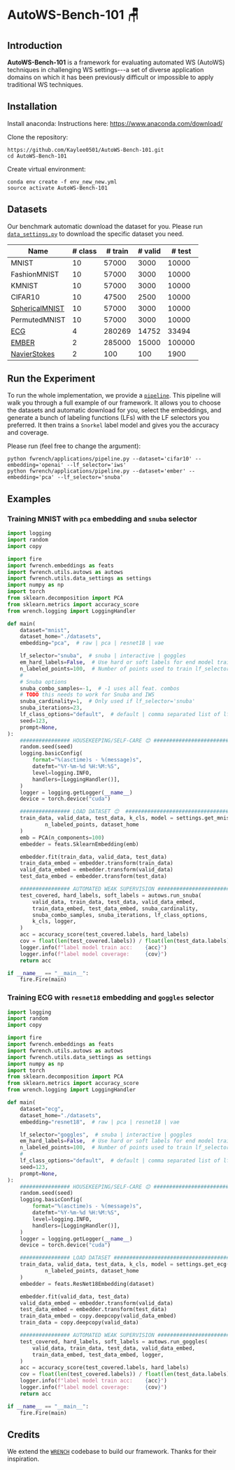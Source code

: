 # AutoWS-Bench-101 🪑

## Introduction
**AutoWS-Bench-101** is a framework for evaluating automated WS (AutoWS) techniques in challenging WS settings---a set of diverse application domains on which it has been previously difficult or impossible to apply traditional WS techniques.

## Installation
Install anaconda: Instructions here: https://www.anaconda.com/download/  

Clone the repository:
```
https://github.com/Kaylee0501/AutoWS-Bench-101.git
cd AutoWS-Bench-101
```
Create virtual environment:
```
conda env create -f env_new_new.yml
source activate AutoWS-Bench-101
```
## Datasets
Our benchmark automatic download the dataset for you. Please run [`data_settings.py`](https://github.com/Kaylee0501/FWRENCH/blob/main/fwrench/utils/data_settings.py) to download the specific dataset you need.

| Name           | # class       | # train      |# valid       |# test        |
| -------------- | ------------- |------------- |------------- |------------- |
| MNIST          | 10            | 57000        | 3000         | 10000        |
| FashionMNIST   | 10            | 57000        | 3000         | 10000        |
| KMNIST         | 10            | 57000        | 3000         | 10000        |
| CIFAR10        | 10            | 47500        | 2500         | 10000        |
| [SphericalMNIST](https://arxiv.org/abs/1801.10130) | 10            | 57000        | 3000         | 10000        |
| PermutedMNIST  | 10            | 57000        | 3000         | 10000        |
| [ECG](https://www.ncbi.nlm.nih.gov/pmc/articles/PMC5978770/)            | 4             | 280269       | 14752        | 33494        |
| [EMBER](https://arxiv.org/abs/1804.04637)          | 2             | 285000       | 15000     | 100000|
| [NavierStokes](https://arxiv.org/abs/2010.08895)   | 2             |   100     | 100 |    1900

## Run the Experiment
To run the whole implementation, we provide a [`pipeline`](https://github.com/Kaylee0501/FWRENCH/blob/main/fwrench/applications/pipeline.py). This pipeline will walk you through a full example of our framework. It allows you to choose the datasets and automatic download for you, select the embeddings, and generate a bunch of labeling functions (LFs) with the LF selectors you preferred. It then trains a `Snorkel` label model and gives you the accuracy and coverage.  

Please run (feel free to change the argument):
```
python fwrench/applications/pipeline.py --dataset='cifar10' --embedding='openai' --lf_selector='iws'
python fwrench/applications/pipeline.py --dataset='ember' --embedding='pca' --lf_selector='snuba'
```

## Examples

### Training MNIST with `pca` embedding and `snuba` selector
```python
import logging
import random
import copy

import fire
import fwrench.embeddings as feats
import fwrench.utils.autows as autows
import fwrench.utils.data_settings as settings
import numpy as np
import torch
from sklearn.decomposition import PCA
from sklearn.metrics import accuracy_score
from wrench.logging import LoggingHandler

def main(
    dataset="mnist",
    dataset_home="./datasets",
    embedding="pca",  # raw | pca | resnet18 | vae

    lf_selector="snuba",  # snuba | interactive | goggles
    em_hard_labels=False,  # Use hard or soft labels for end model training
    n_labeled_points=100,  # Number of points used to train lf_selector
    #
    # Snuba options
    snuba_combo_samples=-1,  # -1 uses all feat. combos
    # TODO this needs to work for Snuba and IWS
    snuba_cardinality=1,  # Only used if lf_selector='snuba'
    snuba_iterations=23,
    lf_class_options="default",  # default | comma separated list of lf classes to use in the selection procedure. Example: 'DecisionTreeClassifier,LogisticRegression'
    seed=123,
    prompt=None,
):
    ################ HOUSEKEEPING/SELF-CARE 😊 ################################
    random.seed(seed)
    logging.basicConfig(
        format="%(asctime)s - %(message)s",
        datefmt="%Y-%m-%d %H:%M:%S",
        level=logging.INFO,
        handlers=[LoggingHandler()],
    )
    logger = logging.getLogger(__name__)
    device = torch.device("cuda")

    ################ LOAD DATASET 😊  ##########################################
    train_data, valid_data, test_data, k_cls, model = settings.get_mnist(
            n_labeled_points, dataset_home
    )
    emb = PCA(n_components=100)
    embedder = feats.SklearnEmbedding(emb)

    embedder.fit(train_data, valid_data, test_data)
    train_data_embed = embedder.transform(train_data)
    valid_data_embed = embedder.transform(valid_data)
    test_data_embed = embedder.transform(test_data)

    ################ AUTOMATED WEAK SUPERVISION ###############################
    test_covered, hard_labels, soft_labels = autows.run_snuba(
        valid_data, train_data, test_data, valid_data_embed,
        train_data_embed, test_data_embed, snuba_cardinality,
        snuba_combo_samples, snuba_iterations, lf_class_options,
        k_cls, logger,
    )
    acc = accuracy_score(test_covered.labels, hard_labels)
    cov = float(len(test_covered.labels)) / float(len(test_data.labels))
    logger.info(f"label model train acc:    {acc}")
    logger.info(f"label model coverage:     {cov}")
    return acc

if __name__ == "__main__":
    fire.Fire(main)
```
### Training ECG with `resnet18` embedding and `goggles` selector
```python
import logging
import random
import copy

import fire
import fwrench.embeddings as feats
import fwrench.utils.autows as autows
import fwrench.utils.data_settings as settings
import numpy as np
import torch
from sklearn.decomposition import PCA
from sklearn.metrics import accuracy_score
from wrench.logging import LoggingHandler

def main(
    dataset="ecg",
    dataset_home="./datasets",
    embedding="resnet18",  # raw | pca | resnet18 | vae

    lf_selector="goggles",  # snuba | interactive | goggles
    em_hard_labels=False,  # Use hard or soft labels for end model training
    n_labeled_points=100,  # Number of points used to train lf_selector
    #
    lf_class_options="default",  # default | comma separated list of lf classes to use in the selection procedure. Example: 'DecisionTreeClassifier,LogisticRegression'
    seed=123,
    prompt=None,
):
    ################ HOUSEKEEPING/SELF-CARE 😊 ################################
    random.seed(seed)
    logging.basicConfig(
        format="%(asctime)s - %(message)s",
        datefmt="%Y-%m-%d %H:%M:%S",
        level=logging.INFO,
        handlers=[LoggingHandler()],
    )
    logger = logging.getLogger(__name__)
    device = torch.device("cuda")

    ################ LOAD DATASET #############################################
    train_data, valid_data, test_data, k_cls, model = settings.get_ecg(
            n_labeled_points, dataset_home
    )
    embedder = feats.ResNet18Embedding(dataset)

    embedder.fit(valid_data, test_data)
    valid_data_embed = embedder.transform(valid_data)
    test_data_embed = embedder.transform(test_data)
    train_data_embed = copy.deepcopy(valid_data_embed)
    train_data = copy.deepcopy(valid_data)

    ################ AUTOMATED WEAK SUPERVISION ###############################
    test_covered, hard_labels, soft_labels = autows.run_goggles(
        valid_data, train_data, test_data, valid_data_embed,
        train_data_embed, test_data_embed, logger,
    )
    acc = accuracy_score(test_covered.labels, hard_labels)
    cov = float(len(test_covered.labels)) / float(len(test_data.labels))
    logger.info(f"label model train acc:    {acc}")
    logger.info(f"label model coverage:     {cov}")
    return acc

if __name__ == "__main__":
    fire.Fire(main)
```

## Credits
We extend the [`WRENCH`](https://github.com/JieyuZ2/wrench) codebase to build our framework. Thanks for their inspiration.
